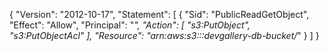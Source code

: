{
	"Version": "2012-10-17",
	"Statement": [
		{
			"Sid": "PublicReadGetObject",
			"Effect": "Allow",
			"Principal": "*",
			"Action": [
				"s3:PutObject",
				"s3:PutObjectAcl"
			],
			"Resource": "arn:aws:s3:::devgallery-db-bucket/*"
		}
	]
}
